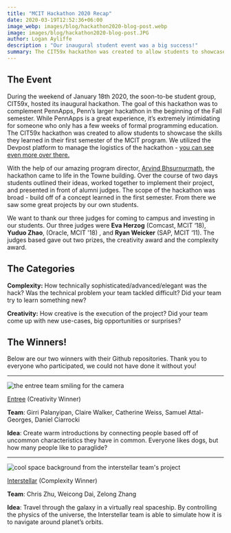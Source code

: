 ```yaml
---
title: "MCIT Hackathon 2020 Recap"
date: 2020-03-19T12:52:36+06:00
image_webp: images/blog/hackathon2020-blog-post.webp
image: images/blog/hackathon2020-blog-post.JPG
author: Logan Ayliffe
description : "Our inaugural student event was a big success!"
summary: The CIT59x hackathon was created to allow students to showcase the skills they learned in their first semester of the MCIT program.
---
```


## The Event
During the weekend of January 18th 2020, the soon-to-be student group, CIT59x, hosted its inaugural hackathon. The goal of this hackathon was to complement PennApps, Penn’s larger hackathon in the beginning of the Fall semester. While PennApps is a great experience, it’s extremely intimidating for someone who only has a few weeks of formal programming education. The CIT59x hackathon was created to allow students to showcase the skills they learned in their first semester of the MCIT program. We utilized the Devpost platform to manage the logistics of the hackathon - [you can see even more over there.](https://cit59x.devpost.com/)

With the help of our amazing program director, [Arvind Bhsurnurmath](https://www.seas.upenn.edu/~bhusnur4/), the hackathon came to life in the Towne building. Over the course of two days students outlined their ideas, worked together to implement their project, and presented in front of alumni judges. The scope of the hackathon was broad - build off of a concept learned in the first semester. From there we saw some great projects by our own students. 

We want to thank our three judges for coming to campus and investing in our students. Our three judges were **Eva Herzog** (Comcast, MCIT ‘18), **Yuduo Zhao**, (Oracle, MCIT '18) , and **Ryan Weicker** (SAP, MCIT ‘11). The judges based gave out two prizes, the creativity award and the complexity award. 

## The Categories
**Complexity:**
How technically sophisticated/advanced/elegant was the hack? Was the technical problem your team tackled difficult? Did your team try to learn something new?



**Creativity:**
 How creative is the execution of the project? Did your team come up with new use-cases, big opportunities or surprises?





## The Winners!
Below are our two winners with their Github repositories. Thank you to everyone who participated, we could not have done it without you!

---

![the entree team smiling for the camera](/images/blog/entreeteam.jpg)

[Entree](https://github.com/catherineweiss/Entree) (Creativity Winner)

**Team**: Girri Palanyipan, Claire Walker, Catherine Weiss, Samuel Attal-Georges, Daniel Ciarrocki

**Idea**: Create warm introductions by connecting people based off of uncommon characteristics they have in common. Everyone likes dogs, but how many people like to paraglide?

---
![cool space background from the interstellar team's project](/images/blog/interstellar.jpg)



[Interstellar](https://github.com/chriszhuu/interstellar) (Complexity Winner)

**Team**: Chris Zhu, Weicong Dai, Zelong Zhang

**Idea**: Travel through the galaxy in a virtually real spaceship. By controlling the physics of the universe, the Interstellar team is able to simulate how it is to navigate around planet’s orbits.
